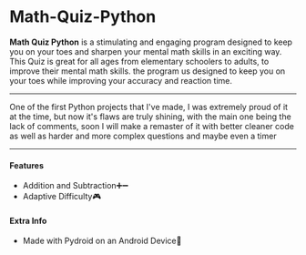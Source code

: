 # Math-Quiz-Python

**Math Quiz Python** is a stimulating and engaging program designed to keep you on your toes and sharpen your mental math skills in an exciting way. This Quiz is great for all ages from elementary schoolers to adults, to improve their mental math skills. the program us designed to keep you on your toes while improving your accuracy and reaction time.

---

One of the first Python projects that I've made, I was extremely proud of it at the time, but now it's flaws are truly shining, with the main one being the lack of comments, soon I will make a remaster of it with better cleaner code as well as harder and more complex questions and maybe even a timer

---

#### Features

- Addition and Subtraction➕➖
- Adaptive Difficulty🎮

#### Extra Info

- Made with Pydroid on an Android Device📱
